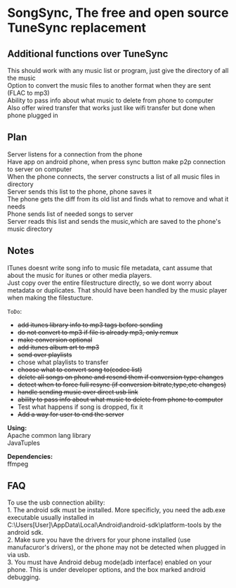 SongSync, The free and open source TuneSync replacement
==========================

Additional functions over TuneSync
-
This should work with any music list or program, just give the directory of all the music  
Option to convert the music files to another format when they are sent (FLAC to mp3)  
Ability to pass info about what music to delete from phone to computer  
Also offer wired transfer that works just like wifi transfer but done when phone plugged in  

Plan
-
Server listens for a connection from the phone  
Have app on android phone, when press sync button make p2p connection to server on computer  
When the phone connects, the server constructs a list of all music files in directory  
Server sends this list to the phone, phone saves it  
The phone gets the diff from its old list and finds what to remove and what it needs  
Phone sends list of needed songs to server  
Server reads this list and sends the music,which are saved to the phone's music directory  
  
Notes
-
ITunes doesnt write song info to music file metadata, cant assume that about the music for itunes or other media players.  
Just copy over the entire filestructure directly, so we dont worry about metadata or duplicates. That should have been handled by the music player when making the filestucture.    
  
`ToDo`:
 
   * <s>add itunes library info to mp3 tags before sending</s>  
   * <s>do not convert to mp3 if file is already mp3, only remux</s>  
   * <s>make conversion optional</s>  
   * <s>add itunes album art to mp3</s>  
   * <s>send over playlists</s>  
   * chose what playlists to transfer  
   * <s>choose what to convert song to(codec list)</s>  
   * <s>delete all songs on phone and resend them if conversion type changes</s> 
   * <s>detect when to force full resync (if conversion bitrate,type,etc changes)</s> 
   * <s>handle sending music over direct usb link</s>  
   * <s>ability to pass info about what music to delete from phone to computer</s>  
   * Test what happens if song is dropped, fix it  
   * <s>Add a way for user to end the server</s>  
  
**Using:**   
Apache common lang library  
JavaTuples  
  
**Dependencies:**  
ffmpeg  

FAQ
-
To use the usb connection ability:  
	1. The android sdk must be installed. More specificly, you need the adb.exe executable usually installed in C:\Users\[User]\AppData\Local\Android\android-sdk\platform-tools by the android sdk.  
	2. Make sure you have the drivers for your phone installed (use manufacuror's drivers), or the phone may not be detected when plugged in via usb.  
	3. You must have Android debug mode(adb interface) enabled on your phone. This is under developer options, and the box marked android debugging.  
  
